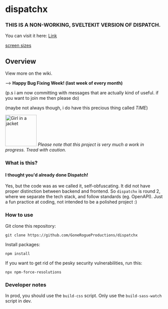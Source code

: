 
# dispatchx

### THIS IS A NON-WORKING, SVELTEKIT VERSION OF DISPATCH.

You can visit it here: [Link](https://skit.dispatch.eu.org)

<!--**LAUNCHING ON 1/11/23**
-->

[screen sizes](https://screensizes.idea.org.uk)


## Overview

View more on the wiki.

--> **Happy Bug Fixing Week! (last week of every month)**



(p.s i am now committing with messages that are actually kind of useful. if you want to join me then please do)

(maybe not always though, i do have this precious thing called *TIME*)

<img src="https://github.com/GoneRogueProductions/dispatchx/assets/106704354/ac3146b4-a121-4fcc-a286-ef55efd074a7" alt="Girl in a jacket" width="100" height="100"> *Please note that this project is very much a work in progress. Tread with caution.*

### What is this?

#### I thought you'd already done Dispatch!

Yes, but the code was as we called it, self-obfuscating. It did not have proper distinction between backend and frontend. So `dispatchx` is round 2, where we separate the tech stack, and follow standards (eg. OpenAPI). Just a fun practice at coding, not intended to be a polished project :)

### How to use

Git clone this repository:

```shell
git clone https://github.com/GoneRogueProductions/dispatchx
```

Install packages:

```shell
npm install
```

If you want to get rid of the pesky security vulnerabilities, run this:

```shell
npx npm-force-resolutions
```

### Developer notes

In prod, you should use the `build-css` script. Only use the `build-sass-watch` script in dev.
